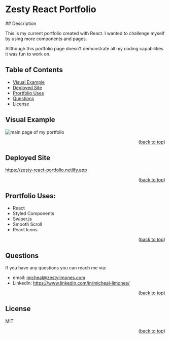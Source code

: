 # Zesty React Portfolio

<div id="top"></div>
## Description

This is my current portfolio created with React. I wanted to challenge myself by using more components and pages.

Allthough this portfolio page doesn't demonstrate all my coding capabilities it was fun to work on.

## Table of Contents

- [Visual Example](#visual-example)
- [Deployed Site](#deployed-site)
- [Prortfolio Uses](#profile-uses)
- [Questions](#questions)
- [License](#license)

## Visual Example

![main page of my portfolio](./assets/images/)

<p align="right">(<a href="#top">back to top</a>)</p>

## Deployed Site

https://zesty-react-portfolio.netlify.app

<p align="right">(<a href="#top">back to top</a>)</p>

## Prortfolio Uses:

- React
- Styled Components
- Swiper.js
- Smooth Scroll
- React Icons

<p align="right">(<a href="#top">back to top</a>)</p>

## Questions

If you have any questions you can reach me via:

- email: micheal@zestylimones.com
- LinkedIn: https://www.linkedin.com/in/micheal-limones/

<p align="right">(<a href="#top">back to top</a>)</p>

## License

MIT

<p align="right">(<a href="#top">back to top</a>)</p>
